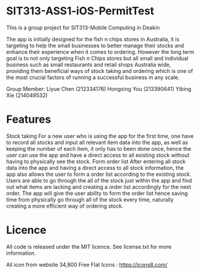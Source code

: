 # SIT313-ASS1-iOS-PermitTest
This is a group project for SIT313-Mobile Computing in Deakin

The app is initially designed for the fish n chips stores in Australia, it is targeting to help the small businesses to better manage their stocks and enhance their experience when it comes to ordering. However the long term goal is to not only targeting Fish n Chips stores but all small and individual business such as small restaurants and retail shops Australia wide, providing them beneficial ways of stock taking and ordering which is one of the most crucial factors of running a successful business in any scale. 

 Group Member:
 Liyue Chen (212334176) 
 Hongxing You (213390641) 
 Yibing Xie (214049532)

# Features
Stock taking
For a new user who is using the app for the first time, one have to record all stocks and input all relevant item data into the app, as well as keeping the number of each item, it only has to been done once, hence the user can use the app and have a direct access to all existing stock without having to physically see the stock. 
Form order list
After entering all stock data into the app and having a direct access to all stock information, the app also allows the user to form a order list according to the existing stock. Users are able to go through the all of the stock just within the app and find out what items are lacking and creating a order list accordingly for the next order. The app will give the user ability to form the order list hence saving time from physically go through all of the stock every time, naturally creating a more efficient way of ordering stock.


# Licence
All code is released under the MIT licence. See license.txt for more information.

All icon from website 34,800 Free Flat Icons : https://icons8.com/
